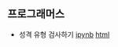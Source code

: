 ## 프로그래머스
- 성격 유형 검사하기 [ipynb](https://github.com/kbjung/Study/blob/main/coding_test/programmers/p_ex01.ipynb) [html](https://kbjung.github.io/Study/coding_test/baekjoon/p_ex01.html)
